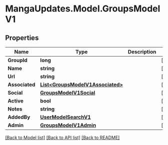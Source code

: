 # MangaUpdates.Model.GroupsModelV1

## Properties

Name | Type | Description | Notes
------------ | ------------- | ------------- | -------------
**GroupId** | **long** |  | [optional] 
**Name** | **string** |  | [optional] 
**Url** | **string** |  | [optional] 
**Associated** | [**List&lt;GroupsModelV1Associated&gt;**](GroupsModelV1Associated.md) |  | [optional] 
**Social** | [**GroupsModelV1Social**](GroupsModelV1Social.md) |  | [optional] 
**Active** | **bool** |  | [optional] 
**Notes** | **string** |  | [optional] 
**AddedBy** | [**UserModelSearchV1**](UserModelSearchV1.md) |  | [optional] 
**Admin** | [**GroupsModelV1Admin**](GroupsModelV1Admin.md) |  | [optional] 

[[Back to Model list]](../README.md#documentation-for-models) [[Back to API list]](../README.md#documentation-for-api-endpoints) [[Back to README]](../README.md)

